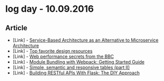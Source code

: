 # log day - 10.09.2016

## Article

- \[Link\] - [Service-Based Architecture as an Alternative to Microservice Architecture](https://www.infoq.com/news/2016/10/service-based-architecture)
- \[Link\] - [Top favorite design resources](https://blog.prototypr.io/top-favorite-design-resources-ec50f0f78f35#.ddbah25ak)
- \[Link\] - [Web performance secrets from the BBC](https://medium.com/net-magazine/web-performance-secrets-from-the-bbc-d4b01f869752#.yo0gxj2nd)
- \[Link\] - [Module Bundling with Webpack: Getting Started Guide](https://www.codementor.io/javascript/tutorial/module-bundler-webpack-getting-started-guide)
- \[Link\] - [Simple, semantic and responsive tables (part II)](http://designtoday.nl/simple-semantic-and-responsive-tables-part-2/)
- \[Link\] - [Building RESTful APIs With Flask: The DIY Approach](https://code.tutsplus.com/tutorials/building-restful-apis-with-flask-diy--cms-26625)
